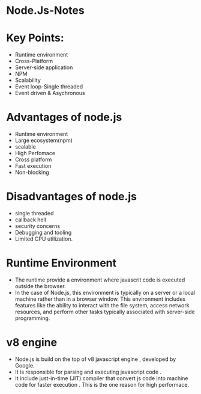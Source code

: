 # Node.Js-Notes 

# Key Points:
- Runtime  environment <br>
- Cross-Platform <br>
- Server-side application <br>
- NPM <br>
- Scalability <br>
- Event loop-Single threaded <br>
- Event driven & Asychronous <br>

# Advantages of node.js
- Runtime environment <br>
- Large ecosystem(npm) <br>
- scalable <br>
- High Perfomace <br>
- Cross platform <br>
- Fast execution <br>
- Non-blocking 

 # Disadvantages of node.js 
 - single threaded <br>
 - callback hell <br>
 - security concerns <br>
 - Debugging and tooling <br>
 - Limited CPU utilization.

# Runtime Environment 
- The runtime provide a environment where javascrit code is executed outside the browser.<br>
- In the case of Node.js, this environment is typically on a server or a local machine rather than in a browser window. This environment includes features like the ability to interact with the file system, access network resources, and perform other tasks typically associated with server-side programming.

# v8 engine 
- Node.js is build on the top of v8 javascript engine , developed by Google. <br>
- It is responsible for parsing and executing javascript code . <br>
- It include just-in-time (JIT) compiler that convert js code into machine code for faster execution . This is the one reason for high performace.


